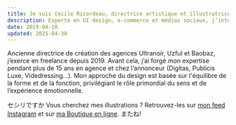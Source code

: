 ```yaml
---
title: Je suis Cécile Ricordeau, directrice artistique et illustratrice freelance à Paris - Montreuil.
description: Experte en UI design, e-commerce et médias sociaux, j’interviens sur l’ensemble de vos besoins en communication et en image de marque.
date: 2019-04-10
updated: 2025-04-30
---
```

Ancienne directrice de création des agences Ultranoir, Uzful et Baobaz, j’exerce en freelance depuis 2019. Avant cela, j’ai forgé mon expertise pendant plus de 15 ans en agence et chez l’annonceur (Digitas, Publicis Luxe, Videdressing…). Mon approche du design est basée sur l'équilibre de la forme et de la fonction, privilégiant le rôle primordial du sens et de l’expérience émotionnelle.

セシリですか Vous cherchez mes illustrations ?
Retrouvez-les sur [mon feed Instagram](https://www.instagram.com/cecile.ricordeau/) et sur [ma Boutique en ligne](https://cecillie.sumupstore.com/). またね!
